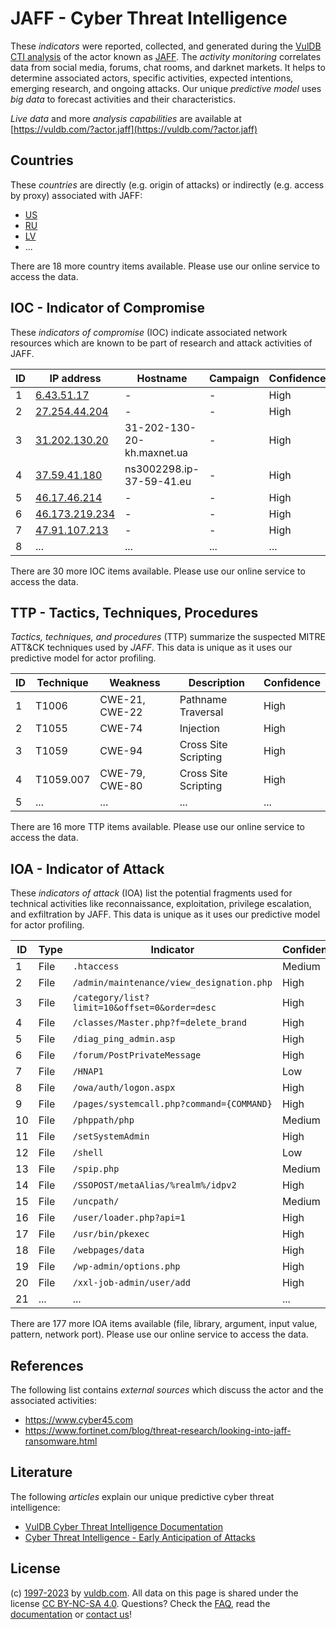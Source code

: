 # JAFF - Cyber Threat Intelligence

These _indicators_ were reported, collected, and generated during the [VulDB CTI analysis](https://vuldb.com/?kb.cti) of the actor known as [JAFF](https://vuldb.com/?actor.jaff). The _activity monitoring_ correlates data from social media, forums, chat rooms, and darknet markets. It helps to determine associated actors, specific activities, expected intentions, emerging research, and ongoing attacks. Our unique _predictive model_ uses _big data_ to forecast activities and their characteristics.

_Live data_ and more _analysis capabilities_ are available at [https://vuldb.com/?actor.jaff](https://vuldb.com/?actor.jaff)

## Countries

These _countries_ are directly (e.g. origin of attacks) or indirectly (e.g. access by proxy) associated with JAFF:

* [US](https://vuldb.com/?country.us)
* [RU](https://vuldb.com/?country.ru)
* [LV](https://vuldb.com/?country.lv)
* ...

There are 18 more country items available. Please use our online service to access the data.

## IOC - Indicator of Compromise

These _indicators of compromise_ (IOC) indicate associated network resources which are known to be part of research and attack activities of JAFF.

ID | IP address | Hostname | Campaign | Confidence
-- | ---------- | -------- | -------- | ----------
1 | [6.43.51.17](https://vuldb.com/?ip.6.43.51.17) | - | - | High
2 | [27.254.44.204](https://vuldb.com/?ip.27.254.44.204) | - | - | High
3 | [31.202.130.20](https://vuldb.com/?ip.31.202.130.20) | 31-202-130-20-kh.maxnet.ua | - | High
4 | [37.59.41.180](https://vuldb.com/?ip.37.59.41.180) | ns3002298.ip-37-59-41.eu | - | High
5 | [46.17.46.214](https://vuldb.com/?ip.46.17.46.214) | - | - | High
6 | [46.173.219.234](https://vuldb.com/?ip.46.173.219.234) | - | - | High
7 | [47.91.107.213](https://vuldb.com/?ip.47.91.107.213) | - | - | High
8 | ... | ... | ... | ...

There are 30 more IOC items available. Please use our online service to access the data.

## TTP - Tactics, Techniques, Procedures

_Tactics, techniques, and procedures_ (TTP) summarize the suspected MITRE ATT&CK techniques used by _JAFF_. This data is unique as it uses our predictive model for actor profiling.

ID | Technique | Weakness | Description | Confidence
-- | --------- | -------- | ----------- | ----------
1 | T1006 | CWE-21, CWE-22 | Pathname Traversal | High
2 | T1055 | CWE-74 | Injection | High
3 | T1059 | CWE-94 | Cross Site Scripting | High
4 | T1059.007 | CWE-79, CWE-80 | Cross Site Scripting | High
5 | ... | ... | ... | ...

There are 16 more TTP items available. Please use our online service to access the data.

## IOA - Indicator of Attack

These _indicators of attack_ (IOA) list the potential fragments used for technical activities like reconnaissance, exploitation, privilege escalation, and exfiltration by JAFF. This data is unique as it uses our predictive model for actor profiling.

ID | Type | Indicator | Confidence
-- | ---- | --------- | ----------
1 | File | `.htaccess` | Medium
2 | File | `/admin/maintenance/view_designation.php` | High
3 | File | `/category/list?limit=10&offset=0&order=desc` | High
4 | File | `/classes/Master.php?f=delete_brand` | High
5 | File | `/diag_ping_admin.asp` | High
6 | File | `/forum/PostPrivateMessage` | High
7 | File | `/HNAP1` | Low
8 | File | `/owa/auth/logon.aspx` | High
9 | File | `/pages/systemcall.php?command={COMMAND}` | High
10 | File | `/phppath/php` | Medium
11 | File | `/setSystemAdmin` | High
12 | File | `/shell` | Low
13 | File | `/spip.php` | Medium
14 | File | `/SSOPOST/metaAlias/%realm%/idpv2` | High
15 | File | `/uncpath/` | Medium
16 | File | `/user/loader.php?api=1` | High
17 | File | `/usr/bin/pkexec` | High
18 | File | `/webpages/data` | High
19 | File | `/wp-admin/options.php` | High
20 | File | `/xxl-job-admin/user/add` | High
21 | ... | ... | ...

There are 177 more IOA items available (file, library, argument, input value, pattern, network port). Please use our online service to access the data.

## References

The following list contains _external sources_ which discuss the actor and the associated activities:

* https://www.cyber45.com
* https://www.fortinet.com/blog/threat-research/looking-into-jaff-ransomware.html

## Literature

The following _articles_ explain our unique predictive cyber threat intelligence:

* [VulDB Cyber Threat Intelligence Documentation](https://vuldb.com/?kb.cti)
* [Cyber Threat Intelligence - Early Anticipation of Attacks](https://www.scip.ch/en/?labs.20201022)

## License

(c) [1997-2023](https://vuldb.com/?kb.changelog) by [vuldb.com](https://vuldb.com/?kb.about). All data on this page is shared under the license [CC BY-NC-SA 4.0](https://creativecommons.org/licenses/by-nc-sa/4.0/). Questions? Check the [FAQ](https://vuldb.com/?kb.faq), read the [documentation](https://vuldb.com/?kb) or [contact us](https://vuldb.com/?contact)!
